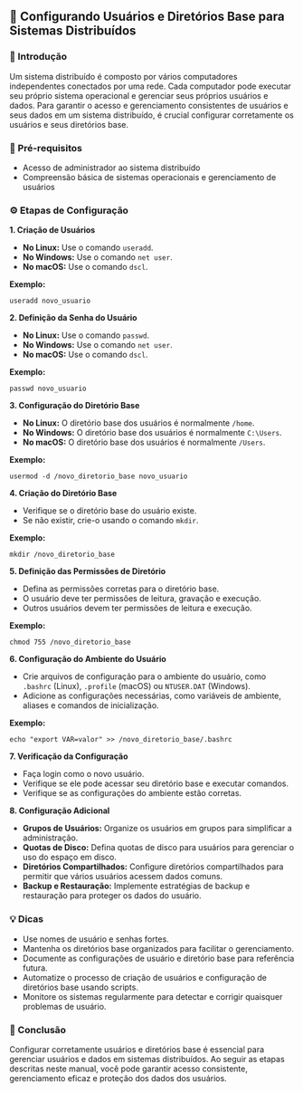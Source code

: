 ## 📝 Configurando Usuários e Diretórios Base para Sistemas Distribuídos

### 🚀 Introdução

Um sistema distribuído é composto por vários computadores independentes conectados por uma rede. Cada computador pode executar seu próprio sistema operacional e gerenciar seus próprios usuários e dados. Para garantir o acesso e gerenciamento consistentes de usuários e seus dados em um sistema distribuído, é crucial configurar corretamente os usuários e seus diretórios base.

### 🔌 Pré-requisitos

- Acesso de administrador ao sistema distribuído
- Compreensão básica de sistemas operacionais e gerenciamento de usuários

### ⚙️ Etapas de Configuração

**1. Criação de Usuários**

- **No Linux:** Use o comando `useradd`.
- **No Windows:** Use o comando `net user`.
- **No macOS:** Use o comando `dscl`.

**Exemplo:**
```
useradd novo_usuario
```

**2. Definição da Senha do Usuário**

- **No Linux:** Use o comando `passwd`.
- **No Windows:** Use o comando `net user`.
- **No macOS:** Use o comando `dscl`.

**Exemplo:**
```
passwd novo_usuario
```

**3. Configuração do Diretório Base**

- **No Linux:** O diretório base dos usuários é normalmente `/home`.
- **No Windows:** O diretório base dos usuários é normalmente `C:\Users`.
- **No macOS:** O diretório base dos usuários é normalmente `/Users`.

**Exemplo:**
```
usermod -d /novo_diretorio_base novo_usuario
```

**4. Criação do Diretório Base**

- Verifique se o diretório base do usuário existe.
- Se não existir, crie-o usando o comando `mkdir`.

**Exemplo:**
```
mkdir /novo_diretorio_base
```

**5. Definição das Permissões de Diretório**

- Defina as permissões corretas para o diretório base.
- O usuário deve ter permissões de leitura, gravação e execução.
- Outros usuários devem ter permissões de leitura e execução.

**Exemplo:**
```
chmod 755 /novo_diretorio_base
```

**6. Configuração do Ambiente do Usuário**

- Crie arquivos de configuração para o ambiente do usuário, como `.bashrc` (Linux), `.profile` (macOS) ou `NTUSER.DAT` (Windows).
- Adicione as configurações necessárias, como variáveis de ambiente, aliases e comandos de inicialização.

**Exemplo:**
```
echo "export VAR=valor" >> /novo_diretorio_base/.bashrc
```

**7. Verificação da Configuração**

- Faça login como o novo usuário.
- Verifique se ele pode acessar seu diretório base e executar comandos.
- Verifique se as configurações do ambiente estão corretas.

**8. Configuração Adicional**

- **Grupos de Usuários:** Organize os usuários em grupos para simplificar a administração.
- **Quotas de Disco:** Defina quotas de disco para usuários para gerenciar o uso do espaço em disco.
- **Diretórios Compartilhados:** Configure diretórios compartilhados para permitir que vários usuários acessem dados comuns.
- **Backup e Restauração:** Implemente estratégias de backup e restauração para proteger os dados do usuário.

### 💡 Dicas

- Use nomes de usuário e senhas fortes.
- Mantenha os diretórios base organizados para facilitar o gerenciamento.
- Documente as configurações de usuário e diretório base para referência futura.
- Automatize o processo de criação de usuários e configuração de diretórios base usando scripts.
- Monitore os sistemas regularmente para detectar e corrigir quaisquer problemas de usuário.

### 📝 Conclusão

Configurar corretamente usuários e diretórios base é essencial para gerenciar usuários e dados em sistemas distribuídos. Ao seguir as etapas descritas neste manual, você pode garantir acesso consistente, gerenciamento eficaz e proteção dos dados dos usuários.